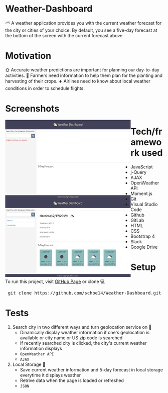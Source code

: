 # Weather-Dashboard
:partly_sunny: A weather application provides you with the current weather forecast for the city or cities of your choice. By default, you see a five-day forecast at the bottom of the screen with the current forecast above.

# Motivation
:sun_with_face: Accurate weather predictions are important for planning our day-to-day activities. :tractor: Farmers need information to help them plan for the planting and harvesting of their crops. :airplane: Airlines need to know about local weather conditions in order to schedule flights.

# Screenshots
<a href="https://schoe14.github.io/Weather-Dashboard/"><img src="https://github.com/schoe14/Weather-Dashboard/blob/master/assets/screenshots/screenshot2.JPG" style="float: left"></a>
<a href="https://schoe14.github.io/Weather-Dashboard/"><img src="https://github.com/schoe14/Weather-Dashboard/blob/master/assets/screenshots/screenshot1.JPG" style="float: left"></a>

# Tech/framework used
* JavaScript
* j-Query
* AJAX
* OpenWeather API
* Moment.js
* Git
* Visual Studio Code
* Github
* GitLab
* HTML
* CSS
* Bootstrap 4
* Slack
* Google Drive

# Setup
To run this project, visit [GitHub Page](https://schoe14.github.io/Weather-Dashboard "Seohui's GitHub Page") or clone :computer:
</br> 
<pre> git clone https://github.com/schoe14/Weather-Dashboard.git </pre>

# Tests
1. Search city in two different ways and turn geolocation service on :city_sunrise:
   * Dinamically display weather information if one's geolocation is available or city name or US zip code is searched
   * If recently searched city is clicked, the city's current weather information displays
   * `OpenWeather API`
   * `AJAX`
2. Local Storage :file_folder:
   * Save current weather information and 5-day forecast in local storage everytime it displays weather
   * Retrive data when the page is loaded or refreshed
   * `JSON`
